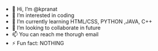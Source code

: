 - 👋 Hi, I’m @kpranat
- 👀 I’m interested in coding
- 🌱 I’m currently learning HTML/CSS, PYTHON ,JAVA, C++
- 💞️ I’m looking to collaborate in future
- 📫 You can reach me thorugh email
- ⚡ Fun fact: NOTHING

<!---
kpranat/kpranat is a ✨ special ✨ repository because its `README.md` (this file) appears on your GitHub profile.
You can click the Preview link to take a look at your changes.
--->
